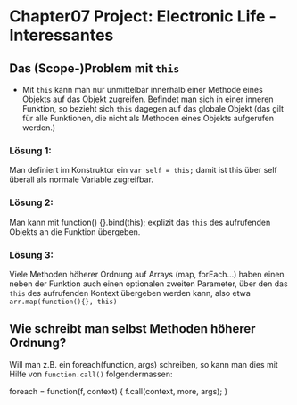 # Chapter07 Project: Electronic Life - Interessantes

## Das (Scope-)Problem mit `this`

* Mit `this` kann man nur unmittelbar innerhalb einer Methode eines Objekts auf
das Objekt zugreifen. Befindet man sich in einer inneren Funktion, so bezieht sich
`this` dagegen auf das globale Objekt (das gilt für alle Funktionen, die nicht als
  Methoden eines Objekts aufgerufen werden.)

### Lösung 1:
Man definiert im Konstruktor ein `var self = this;` damit ist this
über self überall als normale Variable zugreifbar.

### Lösung 2:
Man kann mit function() {}.bind(this); explizit das `this` des aufrufenden
  Objekts an die Funktion übergeben.

### Lösung 3:
Viele Methoden höherer Ordnung auf Arrays (map, forEach...) haben einen
neben der Funktion auch einen optionalen zweiten Parameter, über den das `this`
des aufrufenden Kontext übergeben werden kann, also etwa `arr.map(function(){}, this)`

## Wie schreibt man selbst Methoden höherer Ordnung?

Will man z.B. ein foreach(function, args) schreiben, so kann man dies mit Hilfe von `function.call()` folgendermassen:

foreach = function(f, context) {
  f.call(context, more, args);
}
